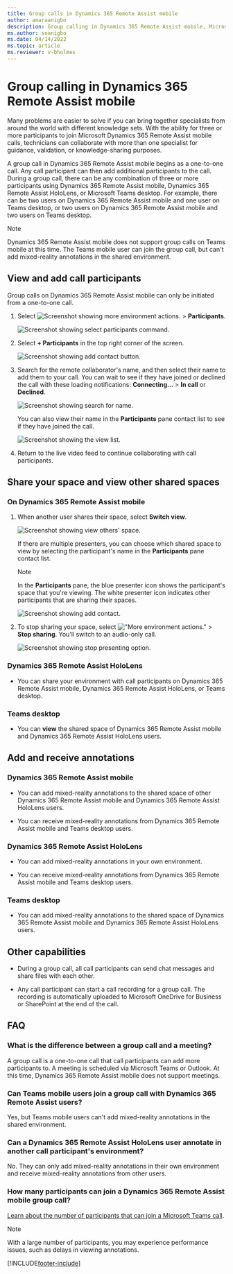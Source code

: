 ```yaml
---
title: Group calls in Dynamics 365 Remote Assist mobile
author: amaraanigbo
description: Group calling in Dynamics 365 Remote Assist mobile, Microsoft Teams desktop, and Dynamics 365 Remote Assist on HoloLens users 
ms.author: soanigbo
ms.date: 04/14/2022
ms.topic: article
ms.reviewer: v-bholmes
---
```


# Group calling in Dynamics 365 Remote Assist mobile

Many problems are easier to solve if you can bring together specialists from around the world with different knowledge sets. With the ability for three or more participants to join Microsoft Dynamics 365 Remote Assist mobile calls, technicians can collaborate with more than one specialist for guidance, validation, or knowledge-sharing purposes.

A group call in Dynamics 365 Remote Assist mobile begins as a one-to-one call. Any call participant can then add additional participants to the call. During a group call, there can be any combination of three or more participants using Dynamics 365 Remote Assist mobile, Dynamics 365 Remote Assist HoloLens, or Microsoft Teams desktop. For example, there can be two users on Dynamics 365 Remote Assist mobile and one user on Teams desktop, or two users on Dynamics 365 Remote Assist mobile and two users on Teams desktop.

> [!NOTE]
> Dynamics 365 Remote Assist mobile does not support group calls on Teams mobile at this time. The Teams mobile user can join the group call, but can't add mixed-reality annotations in the shared environment.

## View and add call participants

Group calls on Dynamics 365 Remote Assist mobile can only be initiated from a one-to-one call.

1. Select ![Screenshot showing more environment actions.](media/ellipsis.png "More environment actions") > **Participants**.   

   ![Screenshot showing select participants command.](./media/group-calling-add-participants.jpg "Screenshot showing select participants command")

2. Select **+ Participants** in the top right corner of the screen.

   ![Screenshot showing add contact button.](./media/group-calls-1.jpg "Add Contact")

3. Search for the remote collaborator's name, and then select their name to add them to your call. You can wait to see if they have joined or declined the call with these loading notifications: **Connecting...** > **In call** or **Declined**.

   ![Screenshot showing search for name.](./media/group-calls-2.jpg "Search for Contact")

   You can also view their name in the **Participants** pane contact list to see if they have joined the call.

   ![Screenshot showing the view list.](./media/group-calls-3.jpg "View Contact List")

4. Return to the live video feed to continue collaborating with call participants.

## Share your space and view other shared spaces

### On Dynamics 365 Remote Assist mobile

1. When another user shares their space, select **Switch view**.

   ![Screenshot showing view others' space.](./media/group-calls-4.jpg "View others' space")

   If there are multiple presenters, you can choose which shared space to view by selecting the participant's name in the **Participants** pane contact list.

   > [!NOTE] 
   > In the **Participants** pane, the blue presenter icon shows the participant's space that you're viewing. The white presenter icon indicates other participants that are sharing their spaces. 

   ![Screenshot showing add contact.](./media/group-calls-5.jpg "Add Contact")

2. To stop sharing your space, select !["More environment actions."](media/ellipsis.png "More environment actions") > **Stop sharing**. You'll switch to an audio-only call. 

   ![Screenshot showing stop presenting option.](./media/group-calls-6.jpg)

### Dynamics 365 Remote Assist HoloLens

- You can share your environment with call participants on Dynamics 365 Remote Assist mobile, Dynamics 365 Remote Assist HoloLens, or Teams desktop.

### Teams desktop

- You can **view** the shared space of Dynamics 365 Remote Assist mobile and Dynamics 365 Remote Assist HoloLens users. 

## Add and receive annotations

### Dynamics 365 Remote Assist mobile

- You can add mixed-reality annotations to the shared space of other Dynamics 365 Remote Assist mobile and Dynamics 365 Remote Assist HoloLens users. 

- You can receive mixed-reality annotations from Dynamics 365 Remote Assist mobile and Teams desktop users. 

### Dynamics 365 Remote Assist HoloLens 

- You can add mixed-reality annotations in your own environment. 

- You can receive mixed-reality annotations from Dynamics 365 Remote Assist mobile and Teams desktop users. 

### Teams desktop

- You can add mixed-reality annotations to the shared space of Dynamics 365 Remote Assist mobile and Dynamics 365 Remote Assist HoloLens users. 

## Other capabilities

- During a group call, all call participants can send chat messages and share files with each other. 

- Any call participant can start a call recording for a group call. The recording is automatically uploaded to Microsoft OneDrive for Business or SharePoint at the end of the call. 

## FAQ

### What is the difference between a group call and a meeting?
A group call is a one-to-one call that call participants can add more participants to. A meeting is scheduled via Microsoft Teams or Outlook. At this time, Dynamics 365 Remote Assist mobile does not support meetings.

### Can Teams mobile users join a group call with Dynamics 365 Remote Assist users?
Yes, but Teams mobile users can't add mixed-reality annotations in the shared environment. 

### Can a Dynamics 365 Remote Assist HoloLens user annotate in another call participant's environment?
No. They can only add mixed-reality annotations in their own environment and receive mixed-reality annotations from other users.

### How many participants can join a Dynamics 365 Remote Assist mobile group call? 

[Learn about the number of participants that can join a Microsoft Teams call](/MicrosoftTeams/limits-specifications-teams#meetings-and-calls). 

> [!NOTE]
> With a large number of participants, you may experience performance issues, such as delays in viewing annotations.


[!INCLUDE[footer-include](../../includes/footer-banner.md)]
